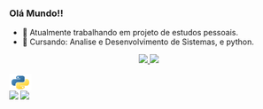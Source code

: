 ### Olá Mundo!!

- 🔭 Atualmente trabalhando em projeto de estudos pessoais.
- 🌱 Cursando: Analise e Desenvolvimento de Sistemas, e python.

<div align="center">
  <a href="https://github.com/caueeugeniodeoliveira">
  <img height="180em" src="https://github-readme-stats.vercel.app/api?username=cauezin123&show_icons=true&theme=dark&include_all_commits=true&count_private=true"/>
  <img height="180em" src="https://github-readme-stats.vercel.app/api/top-langs/?username=cauezin123&layout=compact&langs_count=7&theme=dark"/>
</div>
<div style="display: inline_block"><br>
  <img align="center" alt="Rafa-Python" height="30" width="40" src="https://raw.githubusercontent.com/devicons/devicon/master/icons/python/python-original.svg">
</div>

<div>
  <a href = "mailto:caue.channel@gmail.com"><img src="https://img.shields.io/badge/Gmail-D14836?style=for-the-badge&logo=gmail&logoColor=white" target="_blank"></a>
  <a href="https://www.linkedin.com/in/cau%C3%AA-eug%C3%AAnio-de-oliveira-09a5aa201/" target="_blank"><img src="https://img.shields.io/badge/-LinkedIn-%230077B5?style=for-the-badge&logo=linkedin&logoColor=white" target="_blank"></a>   
</div>
